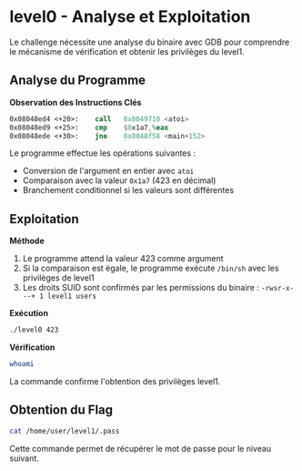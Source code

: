# level0 - Analyse et Exploitation

Le challenge nécessite une analyse du binaire avec GDB pour comprendre le mécanisme de vérification et obtenir les privilèges du level1.

## Analyse du Programme

**Observation des Instructions Clés**
```nasm
0x08048ed4 <+20>:    call   0x8049710 <atoi>
0x08048ed9 <+25>:    cmp    $0x1a7,%eax
0x08048ede <+30>:    jne    0x8048f58 <main+152>
```

Le programme effectue les opérations suivantes :
- Conversion de l'argument en entier avec `atoi`
- Comparaison avec la valeur `0x1a7` (423 en décimal)
- Branchement conditionnel si les valeurs sont différentes

## Exploitation

**Méthode**
1. Le programme attend la valeur 423 comme argument
2. Si la comparaison est égale, le programme exécute `/bin/sh` avec les privilèges de level1
3. Les droits SUID sont confirmés par les permissions du binaire : `-rwsr-x---+ 1 level1 users`

**Exécution**
```bash
./level0 423
```

**Vérification**
```bash
whoami
```
La commande confirme l'obtention des privilèges level1.

## Obtention du Flag
```bash
cat /home/user/level1/.pass
```

Cette commande permet de récupérer le mot de passe pour le niveau suivant.
